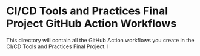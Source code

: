 # CI/CD Tools and Practices Final Project GitHub Action Workflows

This directory will contain all the GitHub Action workflows you create in the CI/CD Tools and Practices Final Project. I
